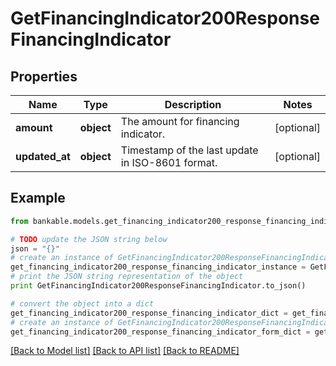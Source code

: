 # GetFinancingIndicator200ResponseFinancingIndicator


## Properties

Name | Type | Description | Notes
------------ | ------------- | ------------- | -------------
**amount** | **object** | The amount for financing indicator. | [optional] 
**updated_at** | **object** | Timestamp of the last update in ISO-8601 format. | [optional] 

## Example

```python
from bankable.models.get_financing_indicator200_response_financing_indicator import GetFinancingIndicator200ResponseFinancingIndicator

# TODO update the JSON string below
json = "{}"
# create an instance of GetFinancingIndicator200ResponseFinancingIndicator from a JSON string
get_financing_indicator200_response_financing_indicator_instance = GetFinancingIndicator200ResponseFinancingIndicator.from_json(json)
# print the JSON string representation of the object
print GetFinancingIndicator200ResponseFinancingIndicator.to_json()

# convert the object into a dict
get_financing_indicator200_response_financing_indicator_dict = get_financing_indicator200_response_financing_indicator_instance.to_dict()
# create an instance of GetFinancingIndicator200ResponseFinancingIndicator from a dict
get_financing_indicator200_response_financing_indicator_form_dict = get_financing_indicator200_response_financing_indicator.from_dict(get_financing_indicator200_response_financing_indicator_dict)
```
[[Back to Model list]](../README.md#documentation-for-models) [[Back to API list]](../README.md#documentation-for-api-endpoints) [[Back to README]](../README.md)



